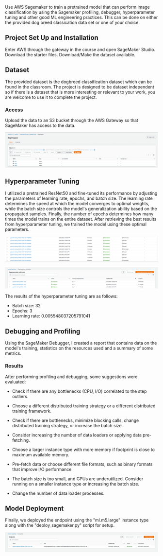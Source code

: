 Use AWS Sagemaker to train a pretrained model that can perform image classification by using the Sagemaker profiling, debugger, hyperparameter tuning and other good ML engineering practices. This can be done on either the provided dog breed classication data set or one of your choice.

## Project Set Up and Installation
Enter AWS through the gateway in the course and open SageMaker Studio. 
Download the starter files.
Download/Make the dataset available. 

## Dataset
The provided dataset is the dogbreed classification dataset which can be found in the classroom.
The project is designed to be dataset independent so if there is a dataset that is more interesting or relevant to your work, you are welcome to use it to complete the project.

### Access
Upload the data to an S3 bucket through the AWS Gateway so that SageMaker has access to the data. 

![S3](evident_image/folder.png)

## Hyperparameter Tuning
I utilized a pretrained ResNet50 and fine-tuned its performance by adjusting the parameters of learning rate, epochs, and batch size. The learning rate determines the speed at which the model converges to optimal weights, while the batch size controls the model's generalization ability based on the propagated samples. Finally, the number of epochs determines how many times the model trains on the entire dataset. After retrieving the best results from hyperparameter tuning, we trained the model using these optimal parameters.

![Training Job](evident_image/training_job.png)

![Hyperparameter Tuning](evident_image/tuner.png)

The results of the hyperparameter tuning are as follows:

   - Batch size: 32
   - Epochs: 3
   - Learning rate: 0.005548037205791041

## Debugging and Profiling
Using the SageMaker Debugger, I created a report that contains data on the model's training, statistics on the resources used and a summary of some metrics.

### Results
After performing profiling and debugging, some suggestions were evaluated:

- Check if there are any bottlenecks (CPU, I/O) correlated to the step outliers.

- Choose a different distributed training strategy or a different distributed training framework. 	

- Check if there are bottlenecks, minimize blocking calls, change distributed training strategy, or increase the batch size. 

- Consider increasing the number of data loaders or applying data pre-fetching. 	

- Choose a larger instance type with more memory if footprint is close to maximum available memory. 

- Pre-fetch data or choose different file formats, such as binary formats that improve I/O performance

- The batch size is too small, and GPUs are underutilized. Consider running on a smaller instance type or increasing the batch size. 

- Change the number of data loader processes. 	

## Model Deployment
Finally, we deployed the endpoint using the "ml.m5.large" instance type along with the "deploy_sagemaker.py" script for setup. 

![Endpoint](evident_image/endpoint.png)